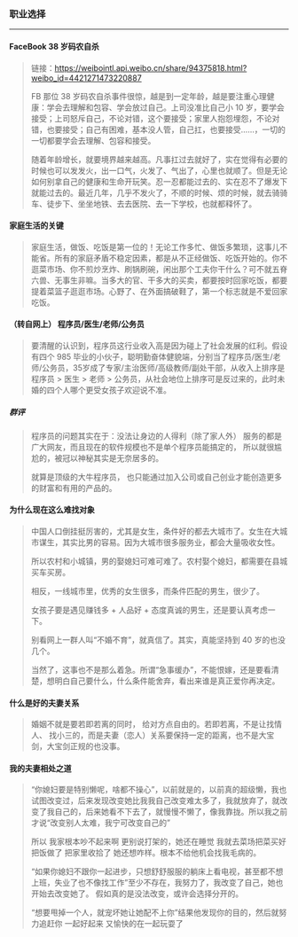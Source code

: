 ### 职业选择

---
#### FaceBook 38 岁码农自杀
> 链接：https://weibointl.api.weibo.cn/share/94375818.html?weibo_id=4421271473220887
>
> FB 那位 38 岁码农自杀事件很惊，越是到一定年龄，越是要注重心理健康：学会去理解和包容、学会放过自己。上司没准比自己小 10 岁，要学会接受；上司怒斥自己，不论对错，这个要接受；家里人抱怨埋怨，不论对错，也要接受；自己有困难，基本没人管，自己扛，也要接受……，一切的一切都要学会去理解、包容和接受。
>
> 随着年龄增长，就要境界越来越高。凡事扛过去就好了，实在觉得有必要的时候也可以发发火，出一口气，火发了、气出了，心里也就顺了。但是无论如何别拿自己的健康和生命开玩笑。忍一忍都能过去的、实在忍不了爆发下就能过去的。最近几年，几乎不发火了，不顺的时候、烦的时候，就去骑骑车、徒步下、坐坐地铁、去去医院、去一下学校，也就都释怀了。

#### 家庭生活的关键
> 家庭生活，做饭、吃饭是第一位的！无论工作多忙、做饭多繁琐，这事儿不能省。所有的家庭矛盾不稳定因素，都是从不正经做饭、吃饭开始的。你不逛菜市场、你不煎炒烹炸、刷锅刷碗，闲出那个工夫你干什么？可不就五脊六兽、无事生非嘛。当多大的官、干多大的买卖，都要按时回家吃饭，都要提着菜篮子逛逛市场。心野了、在外面搞破鞋了，第一个标志就是不爱回家吃饭。


#### （转自网上） 程序员/医生/老师/公务员
> 要清醒的认识到，程序员这行业收入高是因为碰上了社会发展的红利。假设有四个 985 毕业的小伙子，聪明勤奋体健貌端，分别当了程序员/医生/老师/公务员，35岁成了专家/主治医师/高级教师/副处干部，从收入上排序是程序员 > 医生 > 老师 > 公务员，从社会地位上排序可是反过来的，此时未婚的四个人哪个更受女孩子欢迎说不准。 

##### 群评
> 程序员的问题其实在于：没法让身边的人得利（除了家人外） 服务的都是广大网友，而且现在的软件规模也不是单个程序员能搞定的， 所以就很尴尬的，被冠以神秘其实是无奈居多的。 
>
> 就算是顶级的大牛程序员， 也只能通过加入公司或自己创业才能创造更多的财富和有用的产品的。

#### 为什么现在这么难找对象
> 中国人口倒挂挺厉害的，尤其是女生，条件好的都去大城市了。女生在大城市谋生，其实比男的容易。因为大城市很多服务业，都会大量吸收女性。
> 
> 所以农村和小城镇，男的娶媳妇可难可难了。农村娶个媳妇，都需要在县城买车买房。
> 
> 相反，一线城市里，优秀的女生很多，而条件匹配的男生，很少了。
> 
> 女孩子要是遇见赚钱多 + 人品好 + 态度真诚的男生，还是要认真考虑一下。
> 
> 别看网上一群人叫“不婚不育”，就真信了。其实，真能坚持到 40 岁的也没几个。
> 
> 当然了，这事也不是那么着急。所谓“急事缓办”，不能恨嫁，还是要看清楚，想明白自己要什么，什么条件能舍弃，看出来谁是真正爱你再决定。

#### 什么是好的夫妻关系
> 婚姻不就是要若即若离的同时， 给对方点自由的。若即若离，不是让找情人、 找小三的，而是夫妻（恋人）关系要保持一定的距离，也不是大宝剑，大宝剑正规的也没事。

#### 我的夫妻相处之道
> “你媳妇要是特别懒呢，啥都不操心”，以前就是的，以前真的超级懒，我也试图改变过，后来发现改变她比我我自己改变难太多了，我就放弃了，就改变了我自己的，后来她看不下去了，就慢慢不懒了，像我靠拢。所以我之前才说“改变别人太难，我宁可改变自己的”
>
> 所以 我家根本吵不起来啊 更别说打架的，她还在睡觉 我就去菜场把菜买好 把饭做了 把家里收拾了 她还想咋样。根本不给他机会找我毛病的。
>
> “如果你媳妇不跟你一起进步，只想舒舒服服的躺床上看电视，甚至都不想上班，失业了也不像找工作”至少不存在，我努力了，我改变了自己，她也开始去改变她了。 假如真的是没法改变，或许会选择分开的。
>
> “想要甩掉一个人，就宠坏她让她配不上你”结果他发现你的目的，然后就努力追赶你 一起好起来 又愉快的在一起玩耍了